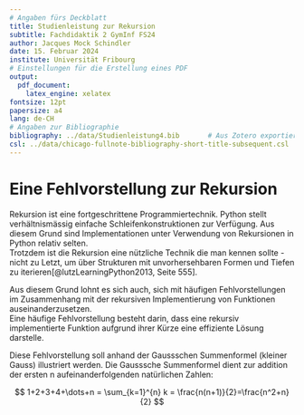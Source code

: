 ```yaml
---
# Angaben fürs Deckblatt
title: Studienleistung zur Rekursion
subtitle: Fachdidaktik 2 GymInf FS24
author: Jacques Mock Schindler
date: 15. Februar 2024
institute: Universität Fribourg
# Einstellungen für die Erstellung eines PDF
output:
  pdf_document:
    latex_engine: xelatex
fontsize: 12pt
papersize: a4
lang: de-CH
# Angaben zur Bibliographie
bibliography: ../data/Studienleistung4.bib       # Aus Zotero exportiertes Datenbankfile
csl: ../data/chicago-fullnote-bibliography-short-title-subsequent.csl       # Darstellung der bibliographischen Angaben
---
```


# Eine Fehlvorstellung zur Rekursion

Rekursion ist eine fortgeschrittene Programmiertechnik. Python stellt
verhältnismässig einfache Schleifenkonstruktionen zur Verfügung. Aus
diesem Grund sind Implementationen unter Verwendung von Rekursionen in
Python relativ selten.  
Trotzdem ist die Rekursion eine nützliche Technik die man kennen sollte
\- nicht zu Letzt, um über Strukturen mit unvorhersehbaren Formen und
Tiefen zu iterieren[@lutzLearningPython2013, Seite 555].

Aus diesem Grund lohnt es sich auch, sich mit häufigen Fehlvorstellungen
im Zusammenhang mit der rekursiven Implementierung von Funktionen
auseinanderzusetzen.  
Eine häufige Fehlvorstellung besteht darin, dass eine rekursiv
implementierte Funktion aufgrund ihrer Kürze eine effiziente Lösung
darstelle. 

Diese Fehlvorstellung soll anhand der Gaussschen Summenformel (kleiner
Gauss) illustriert werden. Die Gausssche Summenformel dient zur addition
der ersten n aufeinanderfolgenden natürlichen Zahlen:

$$
1+2+3+4+\dots+n = \sum_{k=1}^{n} k = \frac{n(n+1)}{2}=\frac{n^2+n}{2}
$$
